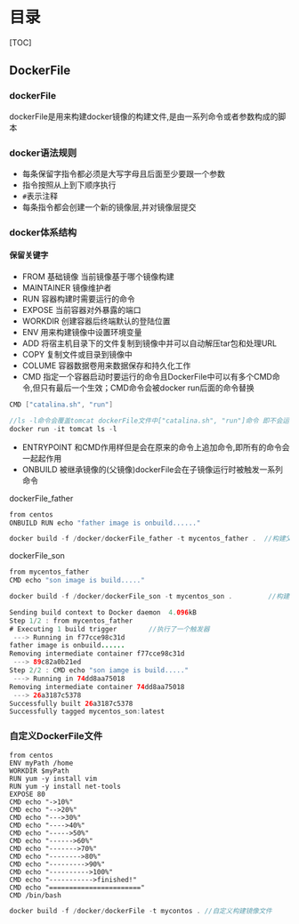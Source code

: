 # 目录

[TOC]

## DockerFile

### dockerFile

dockerFile是用来构建docker镜像的构建文件,是由一系列命令或者参数构成的脚本

### docker语法规则

- 每条保留字指令都必须是大写字母且后面至少要跟一个参数
- 指令按照从上到下顺序执行
- `#`表示注释
- 每条指令都会创建一个新的镜像层,并对镜像层提交

### docker体系结构

#### 保留关键字

- FROM             基础镜像  当前镜像基于哪个镜像构建
- MAINTAINER 镜像维护者
- RUN                容器构建时需要运行的命令
- EXPOSE          当前容器对外暴露的端口
- WORKDIR       创建容器后终端默认的登陆位置
- ENV                 用来构建镜像中设置环境变量
- ADD                 将宿主机目录下的文件复制到镜像中并可以自动解压tar包和处理URL
- COPY               复制文件或目录到镜像中
- COLUME         容器数据卷用来数据保存和持久化工作
- CMD                指定一个容器启动时要运行的命令且DockerFile中可以有多个CMD命令,但只有最后一个生效；CMD命令会被docker  run后面的命令替换

```java
CMD ["catalina.sh", "run"]
```

```java
//ls -l命令会覆盖tomcat dockerFile文件中["catalina.sh", "run"]命令 即不会运行tomcat容器只会进入到容器中执行ls -l命令
docker run -it tomcat ls -l 
```

- ENTRYPOINT  和CMD作用样但是会在原来的命令上追加命令,即所有的命令会一起起作用
- ONBUILD        被继承镜像的(父镜像)dockerFile会在子镜像运行时被触发一系列命令

dockerFile_father

```java
from centos
ONBUILD RUN echo "father image is onbuild......"
```

```java
docker build -f /docker/dockerFile_father -t mycentos_father .  //构建父镜像
```

dockerFile_son

```java
from mycentos_father
CMD echo "son image is build....."
```

```java
docker build -f /docker/dockerFile_son -t mycentos_son .         //构建子镜像
```

```java
Sending build context to Docker daemon  4.096kB
Step 1/2 : from mycentos_father
# Executing 1 build trigger        //执行了一个触发器
 ---> Running in f77cce98c31d
father image is onbuild......
Removing intermediate container f77cce98c31d
 ---> 89c82a0b21ed
Step 2/2 : CMD echo "son iamge is build....."
 ---> Running in 74dd8aa75018
Removing intermediate container 74dd8aa75018
 ---> 26a3187c5378
Successfully built 26a3187c5378
Successfully tagged mycentos_son:latest
```

### 自定义DockerFile文件

```
from centos
ENV myPath /home
WORKDIR $myPath
RUN yum -y install vim
RUN yum -y install net-tools
EXPOSE 80
CMD echo "->10%"
CMD echo "-->20%"
CMD echo "--->30%"
CMD echo "---->40%"
CMD echo "----->50%"
CMD echo "------>60%"
CMD echo "------->70%"
CMD echo "-------->80%"
CMD echo "--------->90%"
CMD echo "---------->100%"
CMD echo "----------->finished!"
CMD echo "======================="
CMD /bin/bash
```

```java
docker build -f /docker/dockerFile -t mycontos . //自定义构建镜像文件 
```

























